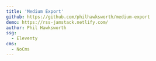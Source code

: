 ```yaml
---
title: 'Medium Export'
github: https://github.com/philhawksworth/medium-export
demo: https://rss-jamstack.netlify.com/
author: Phil Hawksworth
ssg:
  - Eleventy
cms:
  - NoCms
---
```

